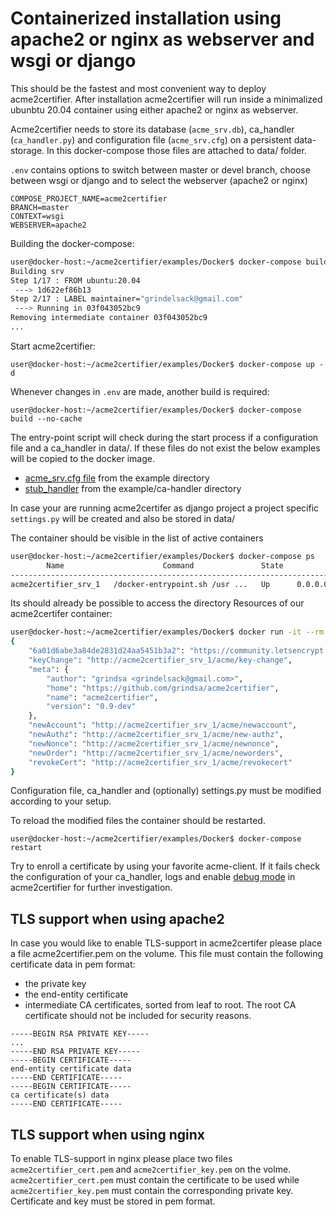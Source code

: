 <!-- markdownlint-disable  MD013 -->
<!-- wiki-title Containerized installation using apache2 or nginx as webserver and wsgi or django -->
# Containerized installation using apache2 or nginx as webserver and wsgi or django

This should be the fastest and most convenient way to deploy acme2certifier. After installation acme2certifier will run inside a minimalized ubunbtu 20.04 container using either apache2 or nginx as webserver.

Acme2certifier needs to store its database (`acme_srv.db`), ca_handler (`ca_handler.py`) and configuration file (`acme_srv.cfg`) on a persistent data-storage. In this docker-compose those files are attached to data/ folder.

`.env` contains options to switch between master or devel branch, choose between wsgi or django and to select the webserver (apache2 or nginx)

```config
COMPOSE_PROJECT_NAME=acme2certifier
BRANCH=master
CONTEXT=wsgi
WEBSERVER=apache2
```

Building the docker-compose:

```bash
user@docker-host:~/acme2certifier/examples/Docker$ docker-compose build --no-cache
Building srv
Step 1/17 : FROM ubuntu:20.04
 ---> 1d622ef86b13
Step 2/17 : LABEL maintainer="grindelsack@gmail.com"
 ---> Running in 03f043052bc9
Removing intermediate container 03f043052bc9
...
```

Start acme2certifier:

`user@docker-host:~/acme2certifier/examples/Docker$ docker-compose up -d`

Whenever changes in `.env` are made, another build is required:

`user@docker-host:~/acme2certifier/examples/Docker$ docker-compose build --no-cache`

The entry-point script will check during the start process if a configuration file and a ca_handler in data/. If these files do not exist the below examples will be copied to the docker image.

- [acme_srv.cfg file](../../examples/acme_srv.cfg) from the example directory
- [stub_handler](../../examples/ca_handler/skeleton_ca_handler.py) from the example/ca-handler directory

In case your are running acme2certifer as django project a project specific `settings.py` will be created and also be stored in data/

The container should be visible in the list of active containers

```bash
user@docker-host:~/acme2certifier/examples/Docker$ docker-compose ps
        Name                      Command               State                       Ports
-------------------------------------------------------------------------------------------------------------
acme2certifier_srv_1   /docker-entrypoint.sh /usr ...   Up      0.0.0.0:22443->443/tcp, 0.0.0.0:22280->80/tcp
```

Its should already be possible to access the directory Resources of our acme2certifer container:

```bash
user@docker-host:~/acme2certifier/examples/Docker$ docker run -it --rm --network acme curlimages/curl http://acme-srv/directory | python -m json.tool
{
    "6a01d6abe3a84de2831d24aa5451b3a2": "https://community.letsencrypt.org/t/adding-random-entries-to-the-directory/33417",
    "keyChange": "http://acme2certifier_srv_1/acme/key-change",
    "meta": {
        "author": "grindsa <grindelsack@gmail.com>",
        "home": "https://github.com/grindsa/acme2certifier",
        "name": "acme2certifier",
        "version": "0.9-dev"
    },
    "newAccount": "http://acme2certifier_srv_1/acme/newaccount",
    "newAuthz": "http://acme2certifier_srv_1/acme/new-authz",
    "newNonce": "http://acme2certifier_srv_1/acme/newnonce",
    "newOrder": "http://acme2certifier_srv_1/acme/neworders",
    "revokeCert": "http://acme2certifier_srv_1/acme/revokecert"
}
```

Configuration file, ca_handler and (optionally) settings.py must be modified according to your setup.

To reload the modified files the container should be restarted.

`user@docker-host:~/acme2certifier/examples/Docker$ docker-compose restart`

Try to enroll a certificate by using your favorite acme-client. If it fails check the configuration of your ca_handler, logs and enable [debug mode](../../docs/acme_srv.md) in acme2certifier for further investigation.

## TLS support when using apache2

In case you would like to enable TLS-support in acme2certifer please place a file acme2certifier.pem on the volume. This file must contain the following certificate data in pem format:

- the private key
- the end-entity certificate
- intermediate CA certificates, sorted from leaf to root. The root CA certificate should not be included for security reasons.

```key
-----BEGIN RSA PRIVATE KEY-----
...
-----END RSA PRIVATE KEY-----
-----BEGIN CERTIFICATE-----
end-entity certificate data
-----END CERTIFICATE-----
-----BEGIN CERTIFICATE-----
ca certificate(s) data
-----END CERTIFICATE-----
```

## TLS support when using nginx

To enable TLS-support in nginx please place two files `acme2certifier_cert.pem` and `acme2certifier_key.pem` on the volme. `acme2certifier_cert.pem` must contain the certificate to be used while `acme2certifier_key.pem` must contain the corresponding private key. Certificate and key must be stored in pem format.

